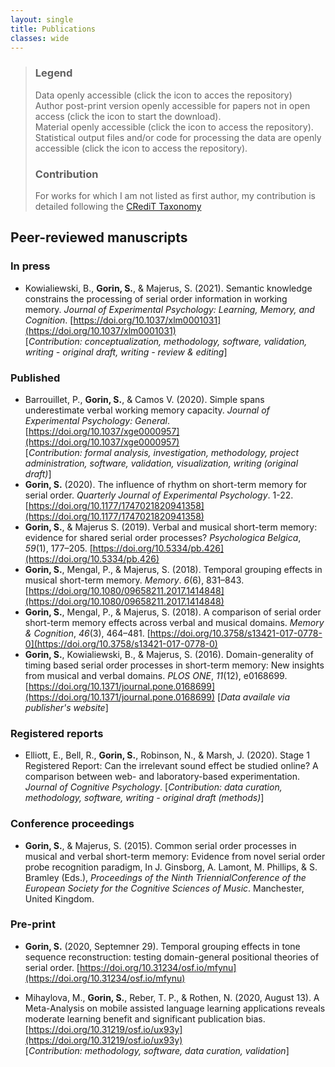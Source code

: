 ```yaml
---
layout: single
title: Publications
classes: wide
---
```


> ### Legend
> <i class="fas fa-database"></i> Data openly accessible (click the icon to acces the repository) <br/>
> <i class="fas fa-file-alt"></i> Author post-print version openly accessible for papers not in open access (click the icon to start the download). <br/>
> <i class="fas fa-cog"></i> Material openly accessible (click the icon to access the repository). <br/>
> <i class="fas fa-file-code"></i> Statistical output files and/or code for processing the data are openly accessible (click the icon to access the repository).
>
> ### Contribution
> For works for which I am not listed as first author, my contribution is detailed following the [CRediT Taxonomy](https://casrai.org/credit/)

## Peer-reviewed manuscripts

### In press

+ Kowialiewski, B., **Gorin, S.**, & Majerus, S. (2021). Semantic knowledge constrains the processing of serial order information in working memory. *Journal of Experimental Psychology: Learning, Memory, and Cognition*. [https://doi.org/10.1037/xlm0001031](https://doi.org/10.1037/xlm0001031) [<i class="fas fa-file-alt"></i>](https://psyarxiv.com/bk34p/) [<i class="fas fa-database"></i>](https://osf.io/a4d29/) [<i class="fas fa-cog"></i>](https://osf.io/a4d29/) [<i class="fas fa-file-code"></i>](https://osf.io/a4d29/) <br/>
\[*Contribution:  conceptualization, methodology, software, validation, writing - original draft, writing - review & editing*\]

### Published

+ Barrouillet, P., **Gorin, S.**, & Camos V. (2020). Simple spans underestimate verbal working memory capacity. *Journal of Experimental Psychology: General*. [https://doi.org/10.1037/xge0000957](https://doi.org/10.1037/xge0000957) [<i class="fas fa-file-alt"></i>](https://archive-ouverte.unige.ch/unige:141203) [<i class="fas fa-database"></i>](https://osf.io/7k52n) [<i class="fas fa-cog"></i>](https://osf.io/7k52n) [<i class="fas fa-file-code"></i>](https://osf.io/7k52n) <br/>
\[*Contribution: formal analysis, investigation, methodology, project administration, software, validation, visualization, writing (original draft)*\]
+ **Gorin, S.** (2020). The influence of rhythm on short-term memory for serial order. *Quarterly Journal of Experimental Psychology*. 1-22. [https://doi.org/10.1177/1747021820941358](https://doi.org/10.1177/1747021820941358) [<i class="fas fa-file-alt"></i>](../Gorin_2020_QJEP.pdf) [<i class="fas fa-database"></i>](https://osf.io/dkaw9/) [<i class="fas fa-cog"></i>](https://osf.io/s3tvh) [<i class="fas fa-file-code"></i>](https://osf.io/dkaw9/)
+ **Gorin, S.**, & Majerus S. (2019). Verbal and musical short-term memory: evidence for shared serial order processes? *Psychologica Belgica*, *59*(1), 177–205. [https://doi.org/10.5334/pb.426](https://doi.org/10.5334/pb.426) <i class="ai ai-open-access"></i> [<i class="fas fa-database"></i>](https://osf.io/hwrms/)
+ **Gorin, S.**, Mengal, P., & Majerus, S. (2018). Temporal grouping effects in musical short-term memory. *Memory*. *6*(6), 831–843. [https://doi.org/10.1080/09658211.2017.1414848](https://doi.org/10.1080/09658211.2017.1414848) [<i class="fas fa-file-alt"></i>](https://orbi.uliege.be/bitstream/2268/216786/1/Gorin%20Mengal%20Majerus_Memory_2017.pdf) [<i class="fas fa-database"></i>](https://osf.io/tdhkv/)
+ **Gorin, S.**, Mengal, P., & Majerus, S. (2018). A comparison of serial order short-term memory effects across verbal and musical domains. *Memory & Cognition*, *46*(3), 464–481. [https://doi.org/10.3758/s13421-017-0778-0](https://doi.org/10.3758/s13421-017-0778-0) [<i class="fas fa-file-alt"></i>](https://orbi.uliege.be/bitstream/2268/217883/3/Gorin%20Mengal%20Majerus_MemCogn_2017.pdf) [<i class="fas fa-database"></i>](https://osf.io/6kvrz/)
+ **Gorin, S.**, Kowialiewski, B., & Majerus, S. (2016). Domain-generality of timing based serial order processes in short-term memory: New insights from musical and verbal domains. *PLOS ONE*, *11*(12), e0168699. [https://doi.org/10.1371/journal.pone.0168699](https://doi.org/10.1371/journal.pone.0168699) <i class="ai ai-open-access"></i> <i class="fas fa-database"></i> \[*Data availale via publisher's website*\]


### Registered reports

+ Elliott, E., Bell, R., **Gorin, S.**, Robinson, N., & Marsh, J. (2020). Stage 1 Registered Report: Can the irrelevant sound effect be studied online? A comparison between web- and laboratory-based experimentation. *Journal of Cognitive Psychology*. \[*Contribution: data curation, methodology, software, writing - original draft (methods)*\]

### Conference proceedings

+ **Gorin, S.**, & Majerus, S. (2015). Common serial order processes in musical and verbal short-term memory: Evidence from novel serial order probe recognition paradigm, In J. Ginsborg, A. Lamont, M. Phillips, & S. Bramley (Eds.), *Proceedings of the Ninth TriennialConference of the European Society for the Cognitive Sciences of Music*. Manchester, United Kingdom.

### Pre-print

+ **Gorin, S.** (2020, Septemner 29).  Temporal grouping effects in tone sequence reconstruction: testing domain-general positional theories of serial order. [https://doi.org/10.31234/osf.io/mfynu](https://doi.org/10.31234/osf.io/mfynu) <i class="ai ai-open-access"></i> [<i class="fas fa-database"></i>](https://osf.io/q9z6r/?view_only=ccb3f3a9af404ee3a6e1294c19367d8b) [<i class="fas fa-cog"></i>](https://osf.io/q9z6r/?view_only=ccb3f3a9af404ee3a6e1294c19367d8b) [<i class="fas fa-file-code"></i>](https://osf.io/q9z6r/?view_only=ccb3f3a9af404ee3a6e1294c19367d8b)

+ Mihaylova, M., **Gorin, S.**, Reber, T. P., & Rothen, N. (2020, August 13). A Meta-Analysis on mobile assisted language learning applications reveals moderate learning benefit and significant publication bias. [https://doi.org/10.31219/osf.io/ux93y](https://doi.org/10.31219/osf.io/ux93y) <i class="ai ai-open-access"></i> <br/> \[*Contribution: methodology, software, data curation, validation*\]
